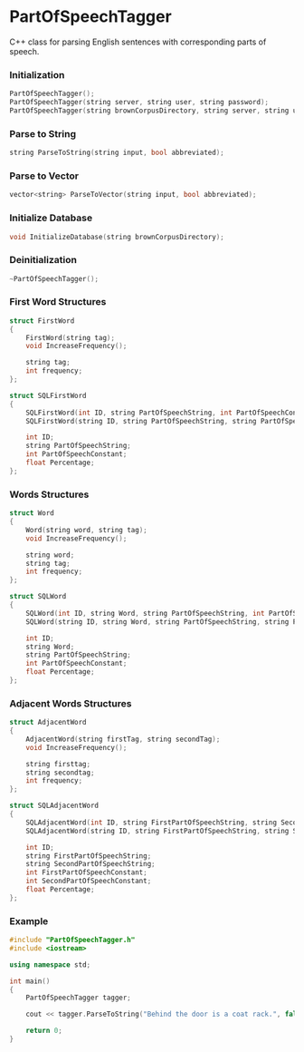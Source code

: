 # PartOfSpeechTagger
C++ class for parsing English sentences with corresponding parts of speech.

### Initialization
```C++
PartOfSpeechTagger();
PartOfSpeechTagger(string server, string user, string password);
PartOfSpeechTagger(string brownCorpusDirectory, string server, string user, string password);
```

### Parse to String
```C++
string ParseToString(string input, bool abbreviated);
```

### Parse to Vector
```C++
vector<string> ParseToVector(string input, bool abbreviated);
```

### Initialize Database
```C++
void InitializeDatabase(string brownCorpusDirectory);
```

### Deinitialization
```C++
~PartOfSpeechTagger();
```

### First Word Structures
```C++
struct FirstWord
{
	FirstWord(string tag);
	void IncreaseFrequency();

	string tag;
	int frequency;
};

struct SQLFirstWord
{
	SQLFirstWord(int ID, string PartOfSpeechString, int PartOfSpeechConstant, float Percentage);
	SQLFirstWord(string ID, string PartOfSpeechString, string PartOfSpeechConstant, string Percentage);

	int ID;
	string PartOfSpeechString;
	int PartOfSpeechConstant;
	float Percentage;
};
```

### Words Structures
```C++
struct Word
{
	Word(string word, string tag);
	void IncreaseFrequency();

	string word;
	string tag;
	int frequency;
};

struct SQLWord
{
	SQLWord(int ID, string Word, string PartOfSpeechString, int PartOfSpeechConstant, float Percentage);
	SQLWord(string ID, string Word, string PartOfSpeechString, string PartOfSpeechConstant, string Percentage);

	int ID;
	string Word;
	string PartOfSpeechString;
	int PartOfSpeechConstant;
	float Percentage;
};
```

### Adjacent Words Structures
```C++
struct AdjacentWord
{
	AdjacentWord(string firstTag, string secondTag);
	void IncreaseFrequency();

	string firsttag;
	string secondtag;
	int frequency;
};

struct SQLAdjacentWord
{
	SQLAdjacentWord(int ID, string FirstPartOfSpeechString, string SecondPartOfSpeechString, int FirstPartOfSpeechConstant, int SecondPartOfSpeechConstant, float Percentage);
	SQLAdjacentWord(string ID, string FirstPartOfSpeechString, string SecondPartOfSpeechString, string FirstPartOfSpeechConstant, string SecondPartOfSpeechConstant, string Percentage);

	int ID;
	string FirstPartOfSpeechString;
	string SecondPartOfSpeechString;
	int FirstPartOfSpeechConstant;
	int SecondPartOfSpeechConstant;
	float Percentage;
};
```

### Example
```C++
#include "PartOfSpeechTagger.h"
#include <iostream>

using namespace std;

int main()
{
	PartOfSpeechTagger tagger;

	cout << tagger.ParseToString("Behind the door is a coat rack.", false);

	return 0;
}
```
